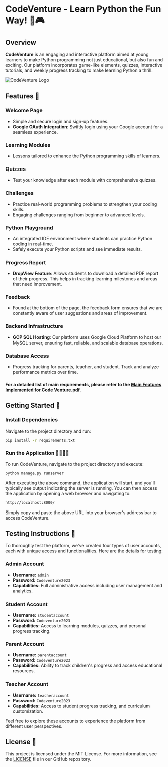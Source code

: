 # CodeVenture - Learn Python the Fun Way! 🐍🎮

## Overview

**CodeVenture** is an engaging and interactive platform aimed at young learners to make Python programming not just educational, but also fun and exciting. Our platform incorporates game-like elements, quizzes, interactive tutorials, and weekly progress tracking to make learning Python a thrill.

![CodeVenture Logo](https://media.discordapp.net/attachments/1138474786914320486/1168468627557720084/logo_feedback.png?ex=6551e035&is=653f6b35&hm=83dda9762bc0ba6f9f4f33d9121b8746ec42a4603941c7bec4b1e5125a276437&=&width=303&height=181)

## Features 🌟

### Welcome Page
- Simple and secure login and sign-up features.
- **Google OAuth Integration**: Swiftly login using your Google account for a seamless experience.

### Learning Modules
- Lessons tailored to enhance the Python programming skills of learners.

### Quizzes
- Test your knowledge after each module with comprehensive quizzes.

### Challenges
- Practice real-world programming problems to strengthen your coding skills.
- Engaging challenges ranging from beginner to advanced levels.

### Python Playground
- An integrated IDE environment where students can practice Python coding in real-time.
- Safely execute your Python scripts and see immediate results.

### Progress Report
- **DropView Feature**: Allows students to download a detailed PDF report of their progress. This helps in tracking learning milestones and areas that need improvement.

### Feedback
- Found at the bottom of the page, the feedback form ensures that we are constantly aware of user suggestions and areas of improvement.

### Backend Infrastructure
- **GCP SQL Hosting**: Our platform uses Google Cloud Platform to host our MySQL server, ensuring fast, reliable, and scalable database operations.

### Database Access
- Progress tracking for parents, teacher, and student. Track and analyze performance metrics over time.

###

#### **For a detailed list of main requirements,** please refer to the [Main Features Implemented for Code Venture.pdf](Main%20features%20implemented%20for%20Code%20Venture.pdf).
## Getting Started 🚀


### Install Dependencies
Navigate to the project directory and run:
```bash
pip install -r requirements.txt
```

### Run the Application 🏃‍♀️🏃‍♂️

To run CodeVenture, navigate to the project directory and execute:

```bash
python manage.py runserver
```

After executing the above command, the application will start, and you'll typically see output indicating the server is running. You can then access the application by opening a web browser and navigating to:

```bash
http://localhost:8000/
```

Simply copy and paste the above URL into your browser's address bar to access CodeVenture.



## Testing Instructions 🧪

To thoroughly test the platform, we've created four types of user accounts, each with unique access and functionalities. Here are the details for testing:

### Admin Account
- **Username:** `admin`
- **Password:** `Codeventure2023`
- **Capabilities:** Full administrative access including user management and analytics.

### Student Account
- **Username:** `studentaccount`
- **Password:** `Codeventure2023`
- **Capabilities:** Access to learning modules, quizzes, and personal progress tracking.

### Parent Account
- **Username:** `parentaccount`
- **Password:** `Codeventure2023`
- **Capabilities:** Ability to track children's progress and access educational resources.

### Teacher Account
- **Username:** `teacheraccount`
- **Password:** `Codeventure2023`
- **Capabilities:** Access to student progress tracking, and curriculum customization.

Feel free to explore these accounts to experience the platform from different user perspectives.

## License 📝

This project is licensed under the MIT License. For more information, see the [LICENSE](LICENSE) file in our GitHub repository.
